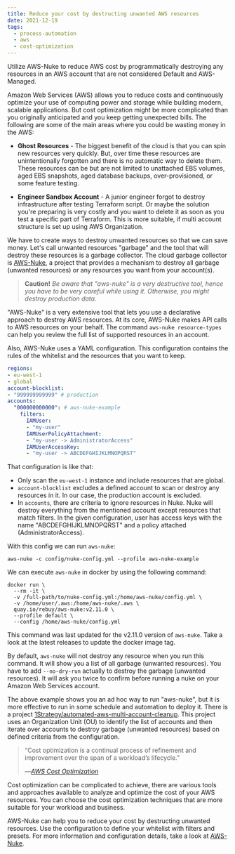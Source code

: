 ```yaml
---
title: Reduce your cost by destructing unwanted AWS resources
date: 2021-12-19
tags:
  - process-automation
  - aws
  - cost-optimization
---
```


Utilize AWS-Nuke to reduce AWS cost by programmatically destroying any resources in an AWS account that are not considered Default and AWS-Managed.


Amazon Web Services (AWS) allows you to reduce costs and continuously optimize your use of computing power and storage while building modern, scalable applications. But cost optimization might be more complicated than you originally anticipated and you keep getting unexpected bills. The following are some of the main areas where you could be wasting money in the AWS:

- **Ghost Resources** - The biggest benefit of the cloud is that you can spin new resources very quickly. But, over time these resources are unintentionally forgotten and there is no automatic way to delete them. These resources can be but are not limited to unattached EBS volumes, aged EBS snapshots, aged database backups, over-provisioned, or some feature testing.

- **Engineer Sandbox Account** - A junior engineer forgot to destroy infrastructure after testing Terraform script. Or maybe the solution you're preparing is very costly and you want to delete it as soon as you test a specific part of Terraform. This is more suitable, if multi account structure is set up using AWS Organization.

We have to create ways to destroy unwanted resources so that we can save money. Let's call unwanted resources "garbage" and the tool that will destroy these resources is a garbage collector. The cloud garbage collector is [AWS-Nuke][aws-nuke], a project that provides a mechanism to destroy all garbage (unwanted resources) or any resources you want from your account(s).

> **Caution!** _Be aware that "aws-nuke" is a very destructive tool, hence you have to be very careful while using it. Otherwise, you might destroy production data._

"AWS-Nuke" is a very extensive tool that lets you use a declarative approach to destroy AWS resources. At its core, AWS-Nuke makes API calls to AWS resources on your behalf. The command `aws-nuke resource-types` can help you review the full list of supported resources in an account.

Also, AWS-Nuke uses a YAML configuration. This configuration contains the rules of the whitelist and the resources that you want to keep.

```yaml
regions:
- eu-west-1
- global
account-blocklist:
- "999999999999" # production
accounts:
  "000000000000": # aws-nuke-example
    filters:
      IAMUser:
      - "my-user"
      IAMUserPolicyAttachment:
      - "my-user -> AdministratorAccess"
      IAMUserAccessKey:
      - "my-user -> ABCDEFGHIJKLMNOPQRST"
```

That configuration is like that:

- Only scan the `eu-west-1` instance and include resources that are global.
- `account-blocklist` excludes a defined account to scan or destroy any resources in it. In our case, the production account is excluded.
- In `accounts`, there are criteria to ignore resources in Nuke. Nuke will destroy everything from the mentioned account except resources that match filters. In the given configuration, user has access keys with the name "ABCDEFGHIJKLMNOPQRST" and a policy attached (AdministratorAccess).

With this config we can run `aws-nuke`:

```shell
aws-nuke -c config/nuke-config.yml --profile aws-nuke-example
```

We can execute `aws-nuke` in docker by using the following command:

```shell
docker run \
  --rm -it \
  -v /full-path/to/nuke-config.yml:/home/aws-nuke/config.yml \
  -v /home/user/.aws:/home/aws-nuke/.aws \
  quay.io/rebuy/aws-nuke:v2.11.0 \
  --profile default \
  --config /home/aws-nuke/config.yml
```

This command was last updated for the v2.11.0 version of `aws-nuke`. Take a look at the latest releases to update the docker image tag.

By default, `aws-nuke` will not destroy any resource when you run this command. It will show you a list of all garbage (unwanted resources). You have to add `--no-dry-run` actually to destroy the garbage (unwanted resources). It will ask you twice to confirm before running a nuke on your Amazon Web Services account.

The above example shows you an ad hoc way to run "aws-nuke", but it is more effective to run in some schedule and automation to deploy it. There is a project [1Strategy/automated-aws-multi-account-cleanup][aws-nuke-automation]. This project uses an Organization Unit (OU) to identify the list of accounts and then iterate over accounts to destroy garbage (unwanted resources) based on defined criteria from the configuration.

>“Cost optimization is a continual process of refinement and improvement over the span of a workload’s lifecycle.”
>
> &mdash;<cite>[AWS Cost Optimization][aws-cost-optimization]</cite>
<!-- You can use a variety of tools and approaches to analyze and optimize the cost of your AWS resources. You can choose the cost optimization techniques that are appropriate for your business and workload. -->

Cost optimization can be complicated to achieve, there are various tools and approaches available to analyze and optimize the cost of your AWS resources. You can choose the cost optimization techniques that are more suitable for your workload and business.

AWS-Nuke can help you to reduce your cost by destructing unwanted resources. Use the configuration to define your whitelist with filters and presets. For more information and configuration details, take a look at [AWS-Nuke][aws-nuke].

[aws-nuke]: https://github.com/rebuy-de/aws-nuke
[soc]: https://en.wikipedia.org/wiki/Separation_of_concerns
[aws-cost-optimization]: https://docs.aws.amazon.com/wellarchitected/latest/cost-optimization-pillar/welcome.html
[aws-nuke-automation]: https://github.com/1Strategy/automated-aws-multi-account-cleanup